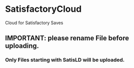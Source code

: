 # SatisfactoryCloud
Cloud for Satisfactory Saves


## IMPORTANT: please rename File before uploading.
### Only Files starting with SatisLD will be uploaded.
